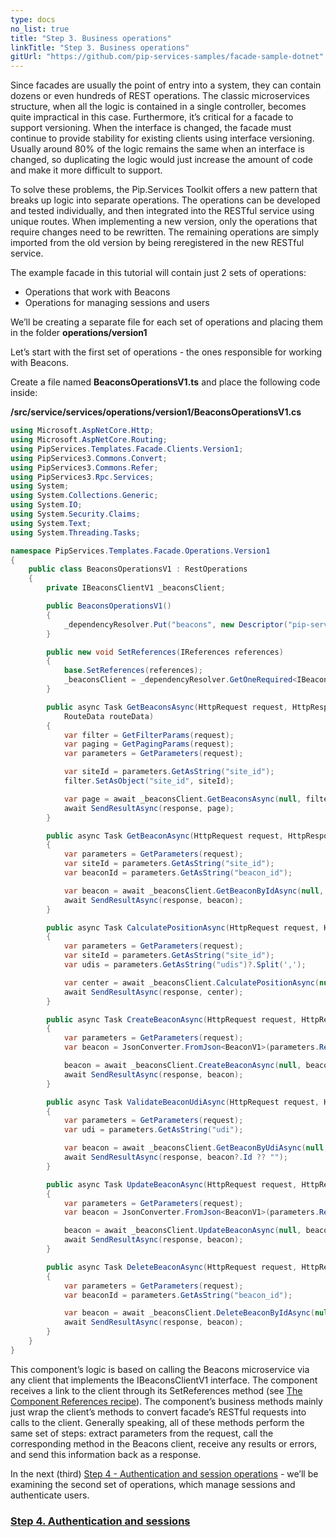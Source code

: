 ```yaml
---
type: docs
no_list: true
title: "Step 3. Business operations"
linkTitle: "Step 3. Business operations" 
gitUrl: "https://github.com/pip-services-samples/facade-sample-dotnet"
---
```


Since facades are usually the point of entry into a system, they can contain dozens or even hundreds of REST operations. The classic microservices structure, when all the logic is contained in a single controller, becomes quite impractical in this case. Furthermore, it’s critical for a facade to support versioning. When the interface is changed, the facade must continue to provide stability for existing clients using interface versioning. Usually around 80% of the logic remains the same when an interface is changed, so duplicating the logic would just increase the amount of code and make it more difficult to support.


To solve these problems, the Pip.Services Toolkit offers a new pattern that breaks up logic into separate operations. The operations can be developed and tested individually, and then integrated into the RESTful service using unique routes. When implementing a new version, only the operations that require changes need to be rewritten. The remaining operations are simply imported from the old version by being reregistered in the new RESTful service.


The example facade in this tutorial will contain just 2 sets of operations:

- Operations that work with Beacons
- Operations for managing sessions and users

We’ll be creating a separate file for each set of operations and placing them in the folder **operations/version1**

Let’s start with the first set of operations - the ones responsible for working with Beacons.

Create a file named **BeaconsOperationsV1.ts** and place the following code inside:

**/src/service/services/operations/version1/BeaconsOperationsV1.cs**
```cs
using Microsoft.AspNetCore.Http;
using Microsoft.AspNetCore.Routing;
using PipServices.Templates.Facade.Clients.Version1;
using PipServices3.Commons.Convert;
using PipServices3.Commons.Refer;
using PipServices3.Rpc.Services;
using System;
using System.Collections.Generic;
using System.IO;
using System.Security.Claims;
using System.Text;
using System.Threading.Tasks;

namespace PipServices.Templates.Facade.Operations.Version1
{
	public class BeaconsOperationsV1 : RestOperations
	{
		private IBeaconsClientV1 _beaconsClient;

		public BeaconsOperationsV1()
		{
			_dependencyResolver.Put("beacons", new Descriptor("pip-services-beacons", "client", "*", "*", "1.0"));
		}

		public new void SetReferences(IReferences references)
		{
			base.SetReferences(references);
			_beaconsClient = _dependencyResolver.GetOneRequired<IBeaconsClientV1>("beacons");
		}

		public async Task GetBeaconsAsync(HttpRequest request, HttpResponse response, ClaimsPrincipal user,
			RouteData routeData)
		{
			var filter = GetFilterParams(request);
			var paging = GetPagingParams(request);
			var parameters = GetParameters(request);

			var siteId = parameters.GetAsString("site_id");
			filter.SetAsObject("site_id", siteId);

			var page = await _beaconsClient.GetBeaconsAsync(null, filter, paging);
			await SendResultAsync(response, page);
		}

		public async Task GetBeaconAsync(HttpRequest request, HttpResponse response, ClaimsPrincipal user, RouteData routeData)
		{
			var parameters = GetParameters(request);
			var siteId = parameters.GetAsString("site_id");
			var beaconId = parameters.GetAsString("beacon_id");

			var beacon = await _beaconsClient.GetBeaconByIdAsync(null, beaconId);
			await SendResultAsync(response, beacon);
		}

		public async Task CalculatePositionAsync(HttpRequest request, HttpResponse response, ClaimsPrincipal user, RouteData routeData)
		{
			var parameters = GetParameters(request);
			var siteId = parameters.GetAsString("site_id");
			var udis = parameters.GetAsString("udis")?.Split(',');

			var center = await _beaconsClient.CalculatePositionAsync(null, siteId, udis);
			await SendResultAsync(response, center);
		}

		public async Task CreateBeaconAsync(HttpRequest request, HttpResponse response, ClaimsPrincipal user, RouteData routeData)
		{
			var parameters = GetParameters(request);
			var beacon = JsonConverter.FromJson<BeaconV1>(parameters.RequestBody);

			beacon = await _beaconsClient.CreateBeaconAsync(null, beacon);
			await SendResultAsync(response, beacon);
		}

		public async Task ValidateBeaconUdiAsync(HttpRequest request, HttpResponse response, ClaimsPrincipal user, RouteData routeData)
		{
			var parameters = GetParameters(request);
			var udi = parameters.GetAsString("udi");

			var beacon = await _beaconsClient.GetBeaconByUdiAsync(null, udi);
			await SendResultAsync(response, beacon?.Id ?? "");
		}

		public async Task UpdateBeaconAsync(HttpRequest request, HttpResponse response, ClaimsPrincipal user, RouteData routeData)
		{
			var parameters = GetParameters(request);
			var beacon = JsonConverter.FromJson<BeaconV1>(parameters.RequestBody);

			beacon = await _beaconsClient.UpdateBeaconAsync(null, beacon);
			await SendResultAsync(response, beacon);
		}

		public async Task DeleteBeaconAsync(HttpRequest request, HttpResponse response, ClaimsPrincipal user, RouteData routeData)
		{
			var parameters = GetParameters(request);
			var beaconId = parameters.GetAsString("beacon_id");

			var beacon = await _beaconsClient.DeleteBeaconByIdAsync(null, beaconId);
			await SendResultAsync(response, beacon);
		}
	}
}
```

This component’s logic is based on calling the Beacons microservice via any client that implements the IBeaconsClientV1 interface. The component receives a link to the client through its SetReferences method (see [The Component References recipe](../../../recipes/component_references)). The component’s business methods mainly just wrap the client’s methods to convert facade’s RESTful requests into calls to the client. Generally speaking, all of these methods perform the same set of steps: extract parameters from the request, call the corresponding method in the Beacons client, receive any results or errors, and send this information back as a response.


In the next (third) [Step 4 - Authentication and session operations](../step3) - we’ll be examining the second set of operations, which manage sessions and authenticate users.

<span class="hide-title-link">

### [Step 4. Authentication and sessions](../step3)

</span>
